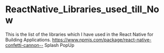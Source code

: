 # ReactNative_Libraries_used_till_Now
This is the list of the libraries which I have used in the React Native for Building Applications.
https://www.npmjs.com/package/react-native-confetti-cannon-- Splash PopUp
